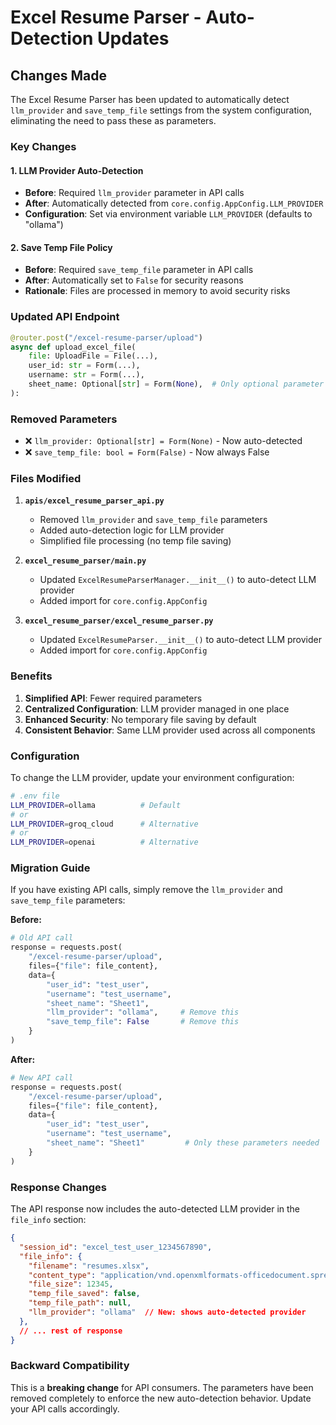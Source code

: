 # Excel Resume Parser - Auto-Detection Updates

## Changes Made

The Excel Resume Parser has been updated to automatically detect `llm_provider` and `save_temp_file` settings from the system configuration, eliminating the need to pass these as parameters.

### Key Changes

#### 1. LLM Provider Auto-Detection
- **Before**: Required `llm_provider` parameter in API calls
- **After**: Automatically detected from `core.config.AppConfig.LLM_PROVIDER`
- **Configuration**: Set via environment variable `LLM_PROVIDER` (defaults to "ollama")

#### 2. Save Temp File Policy
- **Before**: Required `save_temp_file` parameter in API calls
- **After**: Automatically set to `False` for security reasons
- **Rationale**: Files are processed in memory to avoid security risks

### Updated API Endpoint

```python
@router.post("/excel-resume-parser/upload")
async def upload_excel_file(
    file: UploadFile = File(...),
    user_id: str = Form(...),
    username: str = Form(...),
    sheet_name: Optional[str] = Form(None),  # Only optional parameter now
):
```

### Removed Parameters
- ❌ `llm_provider: Optional[str] = Form(None)` - Now auto-detected
- ❌ `save_temp_file: bool = Form(False)` - Now always False

### Files Modified

1. **`apis/excel_resume_parser_api.py`**
   - Removed `llm_provider` and `save_temp_file` parameters
   - Added auto-detection logic for LLM provider
   - Simplified file processing (no temp file saving)

2. **`excel_resume_parser/main.py`**
   - Updated `ExcelResumeParserManager.__init__()` to auto-detect LLM provider
   - Added import for `core.config.AppConfig`

3. **`excel_resume_parser/excel_resume_parser.py`**
   - Updated `ExcelResumeParser.__init__()` to auto-detect LLM provider
   - Added import for `core.config.AppConfig`

### Benefits

1. **Simplified API**: Fewer required parameters
2. **Centralized Configuration**: LLM provider managed in one place
3. **Enhanced Security**: No temporary file saving by default
4. **Consistent Behavior**: Same LLM provider used across all components

### Configuration

To change the LLM provider, update your environment configuration:

```bash
# .env file
LLM_PROVIDER=ollama          # Default
# or
LLM_PROVIDER=groq_cloud      # Alternative
# or
LLM_PROVIDER=openai          # Alternative
```

### Migration Guide

If you have existing API calls, simply remove the `llm_provider` and `save_temp_file` parameters:

**Before:**
```python
# Old API call
response = requests.post(
    "/excel-resume-parser/upload",
    files={"file": file_content},
    data={
        "user_id": "test_user",
        "username": "test_username",
        "sheet_name": "Sheet1",
        "llm_provider": "ollama",     # Remove this
        "save_temp_file": False       # Remove this
    }
)
```

**After:**
```python
# New API call
response = requests.post(
    "/excel-resume-parser/upload",
    files={"file": file_content},
    data={
        "user_id": "test_user", 
        "username": "test_username",
        "sheet_name": "Sheet1"         # Only these parameters needed
    }
)
```

### Response Changes

The API response now includes the auto-detected LLM provider in the `file_info` section:

```json
{
  "session_id": "excel_test_user_1234567890",
  "file_info": {
    "filename": "resumes.xlsx",
    "content_type": "application/vnd.openxmlformats-officedocument.spreadsheetml.sheet",
    "file_size": 12345,
    "temp_file_saved": false,
    "temp_file_path": null,
    "llm_provider": "ollama"  // New: shows auto-detected provider
  },
  // ... rest of response
}
```

### Backward Compatibility

This is a **breaking change** for API consumers. The parameters have been removed completely to enforce the new auto-detection behavior. Update your API calls accordingly.
